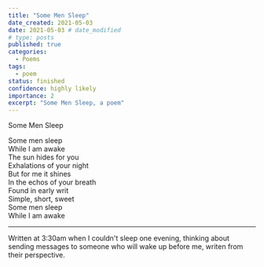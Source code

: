 ```yaml
---
title: "Some Men Sleep"
date_created: 2021-05-03
date: 2021-05-03 # date_modified
# type: posts
published: true
categories:
  - Poems
tags:
  - poem
status: finished
confidence: highly likely
importance: 2
excerpt: "Some Men Sleep, a poem"
---
```


Some Men Sleep  

Some men sleep  
While I am awake  
The sun hides for you  
Exhalations of your night  
But for me it shines  
In the echos of your breath  
Found in early writ  
Simple, short, sweet   
Some men sleep   
While I am awake   

---

Written at 3:30am when I couldn't sleep one evening, thinking about sending messages to someone who will wake up before me, writen from their perspective.